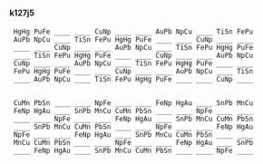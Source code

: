 #### k127j5 

     HgHg PuFe ____ ____ CuNp ____ ____ AuPb NpCu ____ TiSn FePu 
     AuPb NpCu ____ TiSn FePu HgHg PuFe ____ ____ CuNp ____ ____ 
     ____ ____ CuNp ____ ____ AuPb NpCu ____ TiSn FePu HgHg PuFe 
     ____ TiSn FePu HgHg PuFe ____ ____ CuNp ____ ____ AuPb NpCu 
     CuNp ____ ____ AuPb NpCu ____ TiSn FePu HgHg PuFe ____ ____ 
     FePu HgHg PuFe ____ ____ CuNp ____ ____ AuPb NpCu ____ TiSn 
     ____ AuPb NpCu ____ TiSn FePu HgHg PuFe ____ ____ CuNp ____ 


     CuMn PbSn ____ ____ NpFe ____ ____ FeNp HgAu ____ SnPb MnCu 
     FeNp HgAu ____ SnPb MnCu CuMn PbSn ____ ____ NpFe ____ ____ 
     ____ ____ NpFe ____ ____ FeNp HgAu ____ SnPb MnCu CuMn PbSn 
     ____ SnPb MnCu CuMn PbSn ____ ____ NpFe ____ ____ FeNp HgAu 
     NpFe ____ ____ FeNp HgAu ____ SnPb MnCu CuMn PbSn ____ ____ 
     MnCu CuMn PbSn ____ ____ NpFe ____ ____ FeNp HgAu ____ SnPb 
     ____ FeNp HgAu ____ SnPb MnCu CuMn PbSn ____ ____ NpFe ____ 

